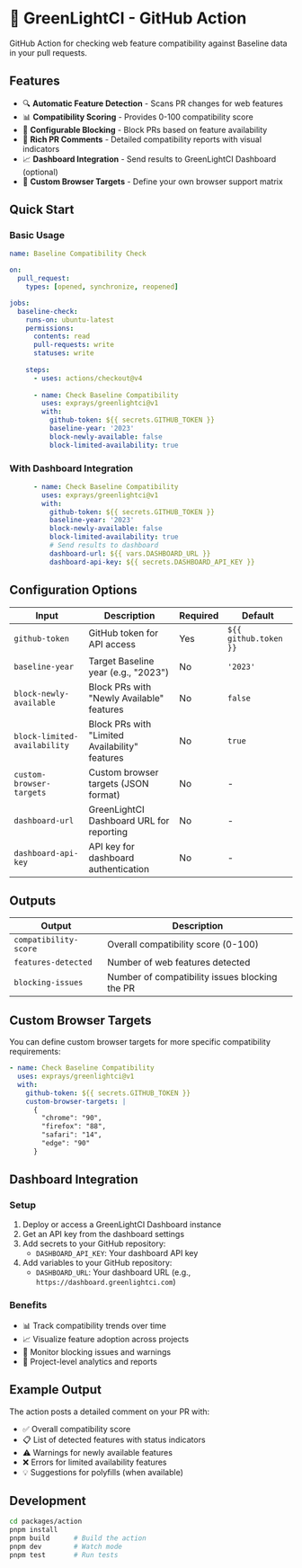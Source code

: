 # 🚦 GreenLightCI - GitHub Action

GitHub Action for checking web feature compatibility against Baseline data in your pull requests.

## Features

- 🔍 **Automatic Feature Detection** - Scans PR changes for web features
- 📊 **Compatibility Scoring** - Provides 0-100 compatibility score
- 🚨 **Configurable Blocking** - Block PRs based on feature availability
- 💬 **Rich PR Comments** - Detailed compatibility reports with visual indicators
- 📈 **Dashboard Integration** - Send results to GreenLightCI Dashboard (optional)
- 🎯 **Custom Browser Targets** - Define your own browser support matrix

## Quick Start

### Basic Usage

```yaml
name: Baseline Compatibility Check

on:
  pull_request:
    types: [opened, synchronize, reopened]

jobs:
  baseline-check:
    runs-on: ubuntu-latest
    permissions:
      contents: read
      pull-requests: write
      statuses: write
    
    steps:
      - uses: actions/checkout@v4
      
      - name: Check Baseline Compatibility
        uses: exprays/greenlightci@v1
        with:
          github-token: ${{ secrets.GITHUB_TOKEN }}
          baseline-year: '2023'
          block-newly-available: false
          block-limited-availability: true
```

### With Dashboard Integration

```yaml
      - name: Check Baseline Compatibility
        uses: exprays/greenlightci@v1
        with:
          github-token: ${{ secrets.GITHUB_TOKEN }}
          baseline-year: '2023'
          block-newly-available: false
          block-limited-availability: true
          # Send results to dashboard
          dashboard-url: ${{ vars.DASHBOARD_URL }}
          dashboard-api-key: ${{ secrets.DASHBOARD_API_KEY }}
```

## Configuration Options

| Input | Description | Required | Default |
|-------|-------------|----------|---------|
| `github-token` | GitHub token for API access | Yes | `${{ github.token }}` |
| `baseline-year` | Target Baseline year (e.g., "2023") | No | `'2023'` |
| `block-newly-available` | Block PRs with "Newly Available" features | No | `false` |
| `block-limited-availability` | Block PRs with "Limited Availability" features | No | `true` |
| `custom-browser-targets` | Custom browser targets (JSON format) | No | - |
| `dashboard-url` | GreenLightCI Dashboard URL for reporting | No | - |
| `dashboard-api-key` | API key for dashboard authentication | No | - |

## Outputs

| Output | Description |
|--------|-------------|
| `compatibility-score` | Overall compatibility score (0-100) |
| `features-detected` | Number of web features detected |
| `blocking-issues` | Number of compatibility issues blocking the PR |

## Custom Browser Targets

You can define custom browser targets for more specific compatibility requirements:

```yaml
- name: Check Baseline Compatibility
  uses: exprays/greenlightci@v1
  with:
    github-token: ${{ secrets.GITHUB_TOKEN }}
    custom-browser-targets: |
      {
        "chrome": "90",
        "firefox": "88",
        "safari": "14",
        "edge": "90"
      }
```

## Dashboard Integration

### Setup

1. Deploy or access a GreenLightCI Dashboard instance
2. Get an API key from the dashboard settings
3. Add secrets to your GitHub repository:
   - `DASHBOARD_API_KEY`: Your dashboard API key
4. Add variables to your GitHub repository:
   - `DASHBOARD_URL`: Your dashboard URL (e.g., `https://dashboard.greenlightci.com`)

### Benefits

- 📊 Track compatibility trends over time
- 📈 Visualize feature adoption across projects
- 🎯 Monitor blocking issues and warnings
- 📁 Project-level analytics and reports

## Example Output

The action posts a detailed comment on your PR with:

- ✅ Overall compatibility score
- 📋 List of detected features with status indicators
- ⚠️ Warnings for newly available features
- ❌ Errors for limited availability features
- 💡 Suggestions for polyfills (when available)

## Development

```bash
cd packages/action
pnpm install
pnpm build      # Build the action
pnpm dev        # Watch mode
pnpm test       # Run tests
```
